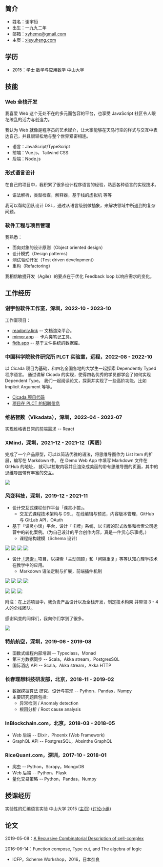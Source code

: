 ## 简介

- 姓名：谢宇恒
- 出生：一九九二年
- 邮箱：[xyheme@gmail.com](mailto:xyheme@gmail.com)
- 主页：[xieyuheng.com](https://xieyuheng.com)

## 学历

- 2015：学士 数学与应用数学 中山大学

## 技能

### Web 全栈开发

我喜爱 Web 这个无处不在的多元而包容的平台，也享受 JavaScript 社区令人眼花缭乱的活力与创造力。

我认为 Web 就像是程序员的艺术媒介，让大家能够在天马行空的样式与交互中表达自己，并且很轻松地与整个世界紧密相连。

- 语言：JavaScript/TypeScript
- 前端：Vue.js，Tailwind CSS
- 后端：Node.js

### 形式语言设计

在自己的项目中，我积累了很多设计程序语言的经验，熟悉各种语言的实现技术。
- 语法解析，类型检查，解释器，基于栈的虚拟机 等等

我可以帮助团队设计 DSL，通过从语言级别做抽象，来解决领域中所遇到的复杂问题。

### 软件工程与项目管理

我熟悉：

- 面向对象的设计原则（Object oriented design）
- 设计模式（Design patterns）
- 测试驱动开发（Test driven development）
- 重构（Refactoring）

我相信敏捷开发（Agile）的要点在于优化 Feedback loop 以响应需求的变化。

## 工作经历

### 谢宇恒软件工作室，深圳，2022-10 - 2023-10

工作室项目：

- [readonly.link](https://readonly.link) -- 文档渲染平台。
- [mimor.app](https://mimor.app) -- 卡片类笔记工具。
- [fidb.app](https://fidb.app) -- 基于文件系统的数据库。

### 中国科学院软件研究所 PLCT 实验室，远程，2022-08 - 2022-10

以 Cicada 项目为基础，和四名全国各地的大学生一起探索 Dependently Typed 程序语言。
通过讲解 Cicada 的实现，使得四名优秀的学员都学会了如何实现 Dependent Type。
我们一起阅读论文，探索并实现了一些高阶功能，比如 Implicit Argument 等等。

- [Cicada 项目代码](https://github.com/cicada-lang/cicada)
- [项目在 PLCT 的招聘信息](https://github.com/plctlab/weloveinterns/blob/master/open-internships.md#bj61-%E8%9D%89%E8%AF%AD%E5%AE%9E%E4%B9%A0%E7%94%9F%E6%9A%82%E5%81%9C%E6%8B%9B%E8%81%98)

### 维格智数（Vikadata），深圳，2022-04 - 2022-07

实现维格表日常的前端需求 -- React

### XMind，深圳，2021-12 - 2021-12（两周）

完成了一个产品原型，可以以简洁优雅的语法，将思维导图作为 List Item 的扩展，编写在 Markdown 中。
在 Demo Web App 中填写 Markdown 文件在 GitHub 的地址，
就可以拉取内容并且渲染成美丽的带有思维导图的页面，其中的思维导图带有丰富的交互。

![](https://image-link.fidb.app/xmind-list-item/1.png)

### 风变科技，深圳，2019-12 - 2021-11

- 设计交互式课程创作平台「课灵小馆」。
  - 交互式课程技术架构与 DSL，在线编辑与预览，内容版本管理，GitHub 与 GitLab API，OAuth
- 基于「课灵小馆」平台，设计「卡牌」系统，以卡牌的形式收集和检索公司运营中的转化案例。（为自己设计的平台创作内容，真是一件赏心乐事呢。）
  - 课程结构建模（Schema 设计）

![](https://image-link.fidb.app/clepub/1.jpg)
![](https://image-link.fidb.app/clepub/2.jpg)
![](https://image-link.fidb.app/clepub/3.jpg)
![](https://image-link.fidb.app/clepub/4.jpg)

- 设计[「思索」](https://sisuo.cn)项目，以探索「主动回顾」和「间隔重复」等等认知心理学技术在教学中的应用。
  - Markdown 语法定制与扩展，前端插件机制

![](https://image-link.fidb.app/sisuo/mobile/1.jpg)
![](https://image-link.fidb.app/sisuo/mobile/2.jpg)
![](https://image-link.fidb.app/sisuo/mobile/3.jpg)
![](https://image-link.fidb.app/sisuo/mobile/4.jpg)

![](https://image-link.fidb.app/sisuo/desktop/1-1.png)
![](https://image-link.fidb.app/sisuo/desktop/1-2.png)
![](https://image-link.fidb.app/sisuo/desktop/1-3.png)

附注：在上述项目中，我负责产品设计以及全栈开发，制定技术构架 并带领 3 - 4 人的全栈团队。

感谢风变的同伴们，我向你们学到了很多。

![](https://image-link.fidb.app/forchange/xieyuheng-1.jpg)

### 特航航空，深圳，2019-06 - 2019-08

- 函数式编程内部培训 -- Typeclass，Monad
- 第三方数据同步 -- Scala，Akka stream，PostgresSQL
- 国际酒店 API -- Scala，Akka stream，Akka HTTP

### 长春理想科技研发部，北京，2018-11 - 2019-02

- 数据挖掘算法 研究，设计与实现 -- Python，Pandas，Numpy
- 主要研究题目包括:
  - 异常检测 / Anomaly detection
  - 根因分析 / Root cause analysis

### InBlockchain.com，北京，2018-03 - 2018-05

- Web 后端 -- Elixir，Phoenix (Web Framework)
- GraphQL API -- PostgresSQL，Absinthe GraphQL

### RiceQuant.com，深圳，2017-10 - 2018-01

- 爬虫 -- Python，Scrapy，MongoDB
- Web 后端 -- Python，Flask
- 量化交易策略 -- Python，Pandas，Numpy

## 授课经历

实验性的汇编语言实验 中山大学 2015 ([主页](http://the-little-language-designer.github.io/cicada-nymph/course/contents.html)) ([讨论小组](https://github.com/the-little-language-designer))

## 论文

2019-05-08：[A Recursive Combinatorial Description of cell-complex](https://readonly.link/articles/https://inner.xieyuheng.com/papers/publish/a-recursive-combinatorial-description-of-cell-complex.md)

2016-06-14：Function compose, Type cut, and The algebra of logic

- ICFP，Scheme Workshop，2016，日本奈良
